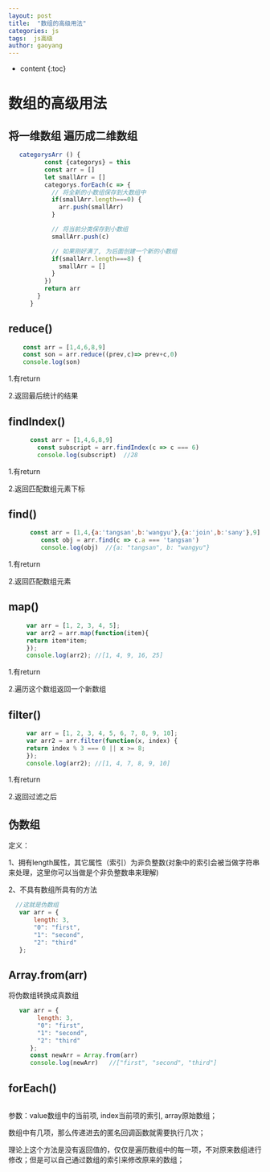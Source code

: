 ```yaml
---
layout: post
title:  "数组的高级用法"
categories: js
tags:  js高级
author: gaoyang
---
```


* content
{:toc}

# 数组的高级用法

## 将一维数组 遍历成二维数组

```js
   categorysArr () {
          const {categorys} = this
          const arr = []
          let smallArr = []
          categorys.forEach(c => {
            // 将全新的小数组保存到大数组中
            if(smallArr.length===0) {
              arr.push(smallArr)
            }

            // 将当前分类保存到小数组
            smallArr.push(c)

            // 如果刚好满了, 为后面创建一个新的小数组
            if(smallArr.length===8) {
              smallArr = []
            }
          })
          return arr
        }
      }
```




## reduce()

```js
    const arr = [1,4,6,8,9]
    const son = arr.reduce((prev,c)=> prev+c,0)
    console.log(son)
```

1.有return

2.返回最后统计的结果

## findIndex()

```js
      const arr = [1,4,6,8,9]
        const subscript = arr.findIndex(c => c === 6)
        console.log(subscript)  //28
```

1.有return

2.返回匹配数组元素下标

## find()

```js
      const arr = [1,4,{a:'tangsan',b:'wangyu'},{a:'join',b:'sany'},9]
         const obj = arr.find(c => c.a === 'tangsan')
         console.log(obj)  //{a: "tangsan", b: "wangyu"}
```

1.有return

2.返回匹配数组元素

## map()

```js
     var arr = [1, 2, 3, 4, 5];
     var arr2 = arr.map(function(item){
     return item*item;
     });
     console.log(arr2); //[1, 4, 9, 16, 25]
```
1.有return

2.遍历这个数组返回一个新数组

## filter()

```js
     var arr = [1, 2, 3, 4, 5, 6, 7, 8, 9, 10];
     var arr2 = arr.filter(function(x, index) {
     return index % 3 === 0 || x >= 8;
     });
     console.log(arr2); //[1, 4, 7, 8, 9, 10]
```

1.有return

2.返回过滤之后
## 伪数组

定义：

1、拥有length属性，其它属性（索引）为非负整数(对象中的索引会被当做字符串来处理，这里你可以当做是个非负整数串来理解)

2、不具有数组所具有的方法

```js
  //这就是伪数组
   var arr = {
       length: 3,
       "0": "first",
       "1": "second",
       "2": "third"
   };
```
##  Array.from(arr)

将伪数组转换成真数组

```js
   var arr = {
        length: 3,
        "0": "first",
        "1": "second",
        "2": "third"
      };
      const newArr = Array.from(arr)
      console.log(newArr)   //["first", "second", "third"]
```

## forEach()

```js

```
参数：value数组中的当前项, index当前项的索引, array原始数组；

数组中有几项，那么传递进去的匿名回调函数就需要执行几次；

理论上这个方法是没有返回值的，仅仅是遍历数组中的每一项，不对原来数组进行修改；但是可以自己通过数组的索引来修改原来的数组；


